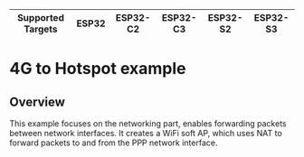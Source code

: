 | Supported Targets | ESP32 | ESP32-C2 | ESP32-C3 | ESP32-S2 | ESP32-S3 |
| ----------------- | ----- | -------- | -------- | -------- | -------- |

# 4G to Hotspot example

## Overview

This example focuses on the networking part, enables forwarding packets between network interfaces. It creates a WiFi soft AP, which uses NAT to forward packets to and from the PPP network
interface.
